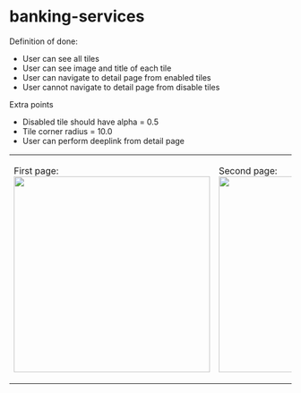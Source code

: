 # banking-services

Definition of done:
- User can see all tiles 
- User can see image and title of each tile
- User can navigate to detail page from enabled tiles
- User cannot navigate to detail page from disable tiles

Extra points
- Disabled tile should have alpha = 0.5
- Tile corner radius = 10.0
- User can perform deeplink from detail page

<table border="0">
  <td>
First page:<br>
<img src="https://user-images.githubusercontent.com/8296633/65064710-2f6fc580-d9ab-11e9-983a-932ca3962fd8.png" width="350">
  </td>
  <td>

Second page:<br>
<img src="https://user-images.githubusercontent.com/8296633/65064709-2f6fc580-d9ab-11e9-9ba1-c359951e4898.png" width="350">
<td>
</table>
